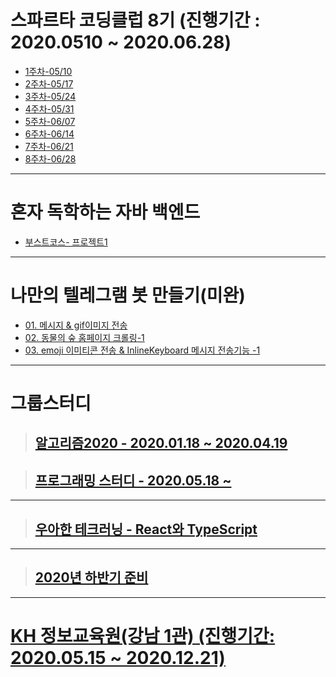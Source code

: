# 스파르타 코딩클럽 8기 (진행기간 : 2020.0510 ~ 2020.06.28)
- [1주차-05/10](./sparta08/0510)
- [2주차-05/17](./sparta08/0517)
- [3주차-05/24](./sparta08/0524)
- [4주차-05/31](./sparta08/0531)
- [5주차-06/07](./sparta08/0607)
- [6주차-06/14](./sparta08/0614)
- [7주차-06/21](./sparta08/0621)
- [8주차-06/28](./sparta08/final_project)

<hr>

# 혼자 독학하는 자바 백엔드

- [부스트코스- 프로젝트1](./boostcourse/project01/readme.MD)


<hr>

# 나만의 텔레그램 봇 만들기(미완)
- [01. 메시지 & gif이미지 전송](./0514/chatbot/MyChatbot.py)
- [02. 동물의 숲 홈페이지 크롤링-1](./0522/webCrawling.py)
- [03. emoji 이미티콘 전송 & InlineKeyboard 메시지 전송기능 -1](./0529/using_model.py)


<hr>

# 그룹스터디

> ## [알고리즘2020 - 2020.01.18 ~ 2020.04.19 ](https://github.com/algorithm2020)

> ## [프로그래밍 스터디 - 2020.05.18 ~ ](./programingStudy_python)

<hr>

> ## [우아한 테크러닝 - React와 TypeScript ](./woowaTech-front202009/)


<hr>

> ## [2020년 하반기 준비](./job_recruit2020_2nd)

<hr>

#  [KH 정보교육원(강남 1관) (진행기간: 2020.05.15 ~ 2020.12.21)](./KH_Git_Repository)
